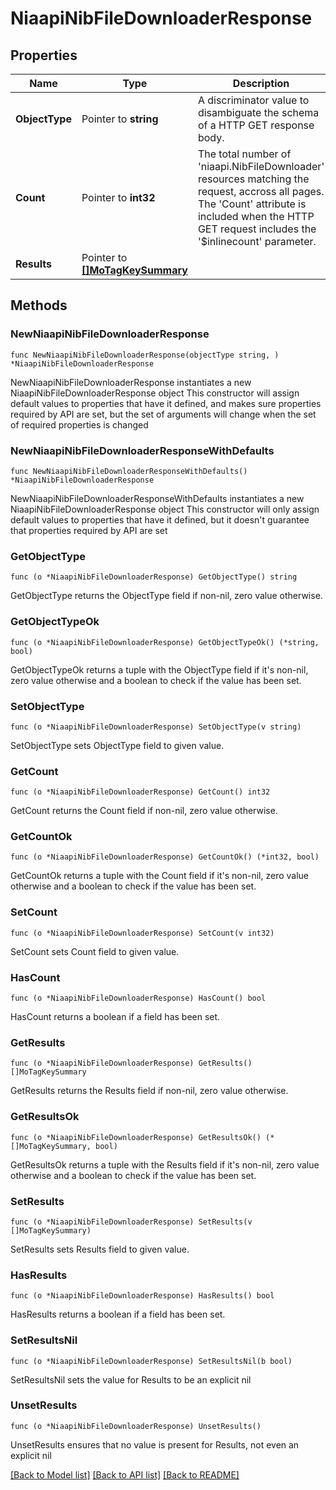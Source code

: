 # NiaapiNibFileDownloaderResponse

## Properties

Name | Type | Description | Notes
------------ | ------------- | ------------- | -------------
**ObjectType** | Pointer to **string** | A discriminator value to disambiguate the schema of a HTTP GET response body. | 
**Count** | Pointer to **int32** | The total number of &#39;niaapi.NibFileDownloader&#39; resources matching the request, accross all pages. The &#39;Count&#39; attribute is included when the HTTP GET request includes the &#39;$inlinecount&#39; parameter. | [optional] 
**Results** | Pointer to [**[]MoTagKeySummary**](MoTagKeySummary.md) |  | [optional] 

## Methods

### NewNiaapiNibFileDownloaderResponse

`func NewNiaapiNibFileDownloaderResponse(objectType string, ) *NiaapiNibFileDownloaderResponse`

NewNiaapiNibFileDownloaderResponse instantiates a new NiaapiNibFileDownloaderResponse object
This constructor will assign default values to properties that have it defined,
and makes sure properties required by API are set, but the set of arguments
will change when the set of required properties is changed

### NewNiaapiNibFileDownloaderResponseWithDefaults

`func NewNiaapiNibFileDownloaderResponseWithDefaults() *NiaapiNibFileDownloaderResponse`

NewNiaapiNibFileDownloaderResponseWithDefaults instantiates a new NiaapiNibFileDownloaderResponse object
This constructor will only assign default values to properties that have it defined,
but it doesn't guarantee that properties required by API are set

### GetObjectType

`func (o *NiaapiNibFileDownloaderResponse) GetObjectType() string`

GetObjectType returns the ObjectType field if non-nil, zero value otherwise.

### GetObjectTypeOk

`func (o *NiaapiNibFileDownloaderResponse) GetObjectTypeOk() (*string, bool)`

GetObjectTypeOk returns a tuple with the ObjectType field if it's non-nil, zero value otherwise
and a boolean to check if the value has been set.

### SetObjectType

`func (o *NiaapiNibFileDownloaderResponse) SetObjectType(v string)`

SetObjectType sets ObjectType field to given value.


### GetCount

`func (o *NiaapiNibFileDownloaderResponse) GetCount() int32`

GetCount returns the Count field if non-nil, zero value otherwise.

### GetCountOk

`func (o *NiaapiNibFileDownloaderResponse) GetCountOk() (*int32, bool)`

GetCountOk returns a tuple with the Count field if it's non-nil, zero value otherwise
and a boolean to check if the value has been set.

### SetCount

`func (o *NiaapiNibFileDownloaderResponse) SetCount(v int32)`

SetCount sets Count field to given value.

### HasCount

`func (o *NiaapiNibFileDownloaderResponse) HasCount() bool`

HasCount returns a boolean if a field has been set.

### GetResults

`func (o *NiaapiNibFileDownloaderResponse) GetResults() []MoTagKeySummary`

GetResults returns the Results field if non-nil, zero value otherwise.

### GetResultsOk

`func (o *NiaapiNibFileDownloaderResponse) GetResultsOk() (*[]MoTagKeySummary, bool)`

GetResultsOk returns a tuple with the Results field if it's non-nil, zero value otherwise
and a boolean to check if the value has been set.

### SetResults

`func (o *NiaapiNibFileDownloaderResponse) SetResults(v []MoTagKeySummary)`

SetResults sets Results field to given value.

### HasResults

`func (o *NiaapiNibFileDownloaderResponse) HasResults() bool`

HasResults returns a boolean if a field has been set.

### SetResultsNil

`func (o *NiaapiNibFileDownloaderResponse) SetResultsNil(b bool)`

 SetResultsNil sets the value for Results to be an explicit nil

### UnsetResults
`func (o *NiaapiNibFileDownloaderResponse) UnsetResults()`

UnsetResults ensures that no value is present for Results, not even an explicit nil

[[Back to Model list]](../README.md#documentation-for-models) [[Back to API list]](../README.md#documentation-for-api-endpoints) [[Back to README]](../README.md)


